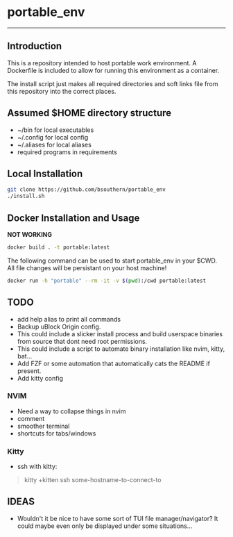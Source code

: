 # portable_env
---
## Introduction

This is a repository intended to host portable work environment. A Dockerfile is included to allow for running this environment as a container.

The install script just makes all required directories and soft links file from this repository into the correct places.

## Assumed $HOME directory structure
 - ~/bin for local executables
 - ~/.config for local config
 - ~/.aliases for local aliases
 - required programs in requirements

## Local Installation

```bash
git clone https://github.com/bsouthern/portable_env
./install.sh
```

## Docker Installation and Usage

**NOT WORKING**

```bash
docker build . -t portable:latest
```

The following command can be used to start portable_env in your $CWD. All file changes will be persistant on your host machine!

```bash
docker run -h "portable" --rm -it -v $(pwd):/cwd portable:latest
```

## TODO
- add help alias to print all commands
- Backup uBlock Origin config.
- This could include a slicker install process and build userspace binaries from source that dont need root permissions.
- This could include a script to automate binary installation like nvim, kitty, bat...
- Add FZF or some automation that automatically cats the README if present.
- Add kitty config

### NVIM
- Need a way to collapse things in nvim
- comment
- smoother terminal
- shortcuts for tabs/windows

### Kitty
- ssh with kitty:
> kitty +kitten ssh some-hostname-to-connect-to

## IDEAS
 - Wouldn't it be nice to have some sort of TUI file manager/navigator? It could maybe
even only be displayed under some situations...
